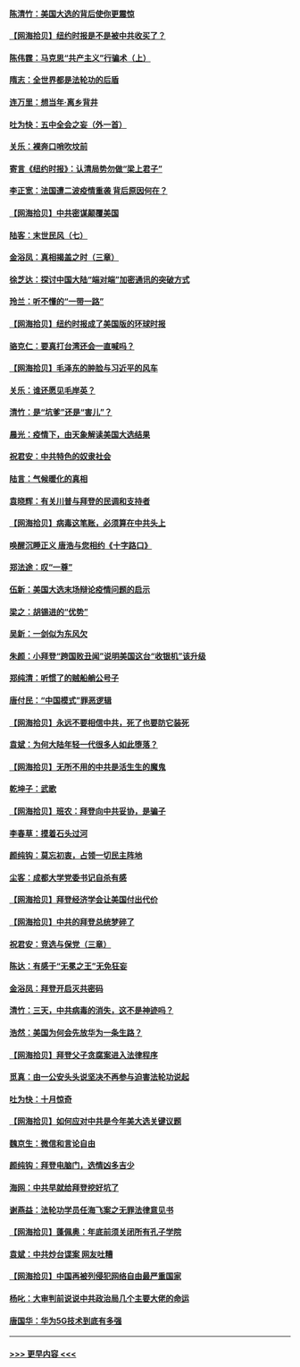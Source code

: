 #### [陈清竹：美国大选的背后使你更震惊](../pages/nsc993/n12515589.md?t=10311851) 
#### [【网海拾贝】纽约时报是不是被中共收买了？](../pages/nsc993/n12515122.md?t=10311851) 
#### [陈伟霆：马克思“共产主义”行骗术（上）](../pages/nsc993/n12510217.md?t=10311851) 
#### [隋志：全世界都是法轮功的后盾](../pages/nsc993/n12510636.md?t=10311851) 
#### [连万里：想当年‧离乡背井](../pages/nsc993/n12510623.md?t=10311851) 
#### [吐为快：五中全会之妄（外一首）](../pages/nsc993/n12510470.md?t=10311851) 
#### [关乐：裸奔口哨吹坟前](../pages/nsc993/n12510403.md?t=10311851) 
#### [寄言《纽约时报》：认清局势勿做“梁上君子”](../pages/nsc993/n12510042.md?t=10311851) 
#### [李正宽：法国遭二波疫情重袭 背后原因何在？](../pages/nsc993/n12509971.md?t=10311851) 
#### [【网海拾贝】中共密谋颠覆美国](../pages/nsc993/n12509816.md?t=10311851) 
#### [陆客：末世民风（七）](../pages/nsc993/n12507822.md?t=10311851) 
#### [金浴凤：真相揭盖之时（三章）](../pages/nsc993/n12507804.md?t=10311851) 
#### [徐芝达：探讨中国大陆“端对端”加密通讯的突破方式](../pages/nsc993/n12507682.md?t=10311851) 
#### [玲兰：听不懂的“一带一路”](../pages/nsc993/n12507669.md?t=10311851) 
#### [【网海拾贝】纽约时报成了美国版的环球时报](../pages/nsc993/n12507053.md?t=10311851) 
#### [骆克仁：要真打台湾还会一直喊吗？](../pages/nsc993/n12506843.md?t=10311851) 
#### [【网海拾贝】毛泽东的肿脸与习近平的风车](../pages/nsc993/n12504537.md?t=10311851) 
#### [关乐：谁还愿见毛岸英？](../pages/nsc993/n12503866.md?t=10311851) 
#### [清竹：是“坑爹”还是“害儿”？](../pages/nsc993/n12503034.md?t=10311851) 
#### [晨光：疫情下，由天象解读美国大选结果](../pages/nsc993/n12502536.md?t=10311851) 
#### [祝君安：中共特色的奴隶社会](../pages/nsc993/n12501529.md?t=10311851) 
#### [陆言：气候暖化的真相](../pages/nsc993/n12501183.md?t=10311851) 
#### [袁晓辉：有关川普与拜登的民调和支持者](../pages/nsc993/n12500433.md?t=10311851) 
#### [【网海拾贝】病毒这笔账，必须算在中共头上](../pages/nsc993/n12500320.md?t=10311851) 
#### [唤醒沉睡正义 唐浩与您相约《十字路口》](../pages/nsc993/n12497980.md?t=10311851) 
#### [郑法途：叹“一尊”](../pages/nsc993/n12498837.md?t=10311851) 
#### [伍新：美国大选末场辩论疫情问题的启示](../pages/nsc993/n12498829.md?t=10311851) 
#### [梁之：胡锡进的“优势”](../pages/nsc993/n12498780.md?t=10311851) 
#### [吴新：一剑似为东风欠](../pages/nsc993/n12498772.md?t=10311851) 
#### [朱颜：小拜登“跨国败丑闻”说明美国这台“收银机”该升级](../pages/nsc993/n12498731.md?t=10311851) 
#### [郑纯清：听惯了的贼船艄公号子](../pages/nsc993/n12498721.md?t=10311851) 
#### [唐付民：“中国模式”罪恶逻辑](../pages/nsc993/n12498310.md?t=10311851) 
#### [【网海拾贝】永远不要相信中共，死了也要防它装死](../pages/nsc993/n12498162.md?t=10311851) 
#### [袁斌：为何大陆年轻一代很多人如此堕落？](../pages/nsc993/n12495696.md?t=10311851) 
#### [【网海拾贝】无所不用的中共是活生生的魔鬼](../pages/nsc993/n12495621.md?t=10311851) 
#### [乾坤子：武歌](../pages/nsc993/n12493391.md?t=10311851) 
#### [【网海拾贝】班农：拜登向中共妥协，是骗子](../pages/nsc993/n12492877.md?t=10311851) 
#### [李春草：摸着石头过河](../pages/nsc993/n12491121.md?t=10311851) 
#### [颜纯钩：莫忘初衷，占领一切民主阵地](../pages/nsc993/n12490965.md?t=10311851) 
#### [尘客：成都大学党委书记自杀有感](../pages/nsc993/n12490950.md?t=10311851) 
#### [【网海拾贝】拜登经济学会让美国付出代价](../pages/nsc993/n12489662.md?t=10311851) 
#### [【网海拾贝】中共的拜登总统梦碎了](../pages/nsc993/n12487896.md?t=10311851) 
#### [祝君安：竞选与保党（三章）](../pages/nsc993/n12487258.md?t=10311851) 
#### [陈达：有感于“无冕之王”无免狂妄](../pages/nsc993/n12485133.md?t=10311851) 
#### [金浴凤：拜登开启灭共密码](../pages/nsc993/n12485125.md?t=10311851) 
#### [清竹：三天，中共病毒的消失，这不是神迹吗？](../pages/nsc993/n12485027.md?t=10311851) 
#### [浩然：美国为何会先放华为一条生路？](../pages/nsc993/n12484997.md?t=10311851) 
#### [【网海拾贝】拜登父子贪腐案进入法律程序](../pages/nsc993/n12484957.md?t=10311851) 
#### [觅真：由一公安头头说坚决不再参与迫害法轮功说起](../pages/nsc993/n12484212.md?t=10311851) 
#### [吐为快：十月惊奇](../pages/nsc993/n12484172.md?t=10311851) 
#### [【网海拾贝】如何应对中共是今年美大选关键议题](../pages/nsc993/n12483755.md?t=10311851) 
#### [魏京生：微信和言论自由](../pages/nsc993/n12483372.md?t=10311851) 
#### [颜纯钩：拜登电脑门，选情凶多吉少](../pages/nsc993/n12482666.md?t=10311851) 
#### [海网：中共早就给拜登挖好坑了](../pages/nsc993/n12482660.md?t=10311851) 
#### [谢燕益：法轮功学员任海飞案之无罪法律意见书](../pages/nsc993/n12482512.md?t=10311851) 
#### [【网海拾贝】蓬佩奥：年底前须关闭所有孔子学院](../pages/nsc993/n12482443.md?t=10311851) 
#### [袁斌：中共炒台谍案 网友吐糟](../pages/nsc993/n12481564.md?t=10311851) 
#### [【网海拾贝】中国再被列侵犯网络自由最严重国家](../pages/nsc993/n12479643.md?t=10311851) 
#### [杨叱：大审判前说说中共政治局几个主要大佬的命运](../pages/nsc993/n12477527.md?t=10311851) 
#### [唐国华：华为5G技术到底有多强](../pages/nsc993/n12477483.md?t=10311851) 

----
#### [ >>> 更早内容 <<< ](../indexes/nsc993-earlier.md)
